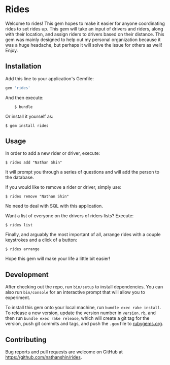 # Rides

Welcome to rides! This gem hopes to make it easier for anyone coordinating rides to set rides up. This gem will take an input of drivers and riders, along with their location, and assign riders to drivers based on their distance. This gem was mainly designed to help out my personal organization because it was a huge headache, but perhaps it will solve the issue for others as well! Enjoy.

## Installation

Add this line to your application's Gemfile:

```ruby
gem 'rides'
```

And then execute:

		$ bundle

Or install it yourself as:

    $ gem install rides

## Usage

In order to add a new rider or driver, execute: 

    $ rides add "Nathan Shin"

It will prompt you through a series of questions and will add the person to the database.

If you would like to remove a rider or driver, simply use: 

    $ rides remove "Nathan Shin"

No need to deal with SQL with this application.

Want a list of everyone on the drivers of riders lists? Execute: 

    $ rides list

Finally, and arguably the most important of all, arrange rides with a couple keystrokes and a click of a button:

    $ rides arrange


Hope this gem will make your life a little bit easier!

## Development

After checking out the repo, run `bin/setup` to install dependencies. You can also run `bin/console` for an interactive prompt that will allow you to experiment.

To install this gem onto your local machine, run `bundle exec rake install`. To release a new version, update the version number in `version.rb`, and then run `bundle exec rake release`, which will create a git tag for the version, push git commits and tags, and push the `.gem` file to [rubygems.org](https://rubygems.org).

## Contributing

Bug reports and pull requests are welcome on GitHub at https://github.com/nathanshin/rides.

